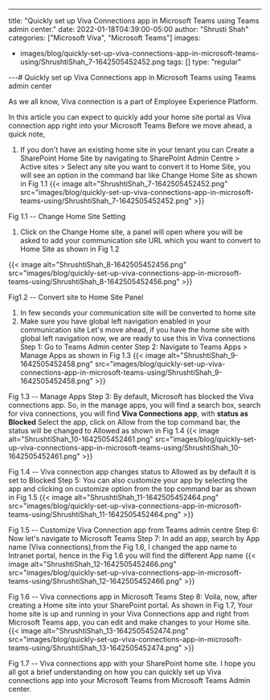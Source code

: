 ---
title: "Quickly set up Viva Connections app in Microsoft Teams using Teams admin center."
date: 2022-01-18T04:39:00-05:00
author: "Shrusti Shah"
categories: ["Microsoft Viva", "Microsoft Teams"]
images:
- images/blog/quickly-set-up-viva-connections-app-in-microsoft-teams-using/ShrushtiShah_7-1642505452452.png
tags: []
type: "regular"


---# Quickly set up Viva Connections app in Microsoft Teams using Teams admin center

As we all know, Viva connection is a part of Employee Experience
Platform.

In this article you can expect to quickly add your home site portal as
Viva connection app right into your Microsoft Teams
Before we move ahead, a quick note,

1.  If you don't have an existing home site in your tenant you can
    Create a SharePoint Home Site by navigating to SharePoint Admin
    Centre \> Active sites \> Select any site you want to convert it to
    Home Site, you will see an option in the command bar like Change
    Home Site as shown in Fig 1.1
{{< image alt="ShrushtiShah_7-1642505452452.png" src="images/blog/quickly-set-up-viva-connections-app-in-microsoft-teams-using/ShrushtiShah_7-1642505452452.png" >}}

Fig 1.1 -- Change Home Site Setting

1.  Click on the Change Home site, a panel will open where you will be
    asked to add your communication site URL which you want to convert
    to Home Site as shown in Fig 1.2
    
{{< image alt="ShrushtiShah_8-1642505452456.png" src="images/blog/quickly-set-up-viva-connections-app-in-microsoft-teams-using/ShrushtiShah_8-1642505452456.png" >}}

Fig1.2 -- Convert site to Home Site Panel
1.  In few seconds your communication site will be converted to home
    site
2.  Make sure you have global left navigation enabled in your
    communication site
Let's move ahead, if you have the home site with global left navigation
now, we are ready to use this in Viva connections
Step 1: Go to Teams Admin center
Step 2: Navigate to Teams Apps \> Manage Apps as shown in Fig 1.3
{{< image alt="ShrushtiShah_9-1642505452458.png" src="images/blog/quickly-set-up-viva-connections-app-in-microsoft-teams-using/ShrushtiShah_9-1642505452458.png" >}}

Fig 1.3 -- Manage Apps
Step 3: By default, Microsoft has blocked the Viva connections app. So,
in the manage apps, you will find a search box, search for viva
connections, you will find **Viva Connections app**, with **status as
Blocked**
Select the app, click on Allow from the top command bar, the status will
be changed to Allowed as shown in Fig 1.4
{{< image alt="ShrushtiShah_10-1642505452461.png" src="images/blog/quickly-set-up-viva-connections-app-in-microsoft-teams-using/ShrushtiShah_10-1642505452461.png" >}}

Fig 1.4 -- Viva connection
app changes status to Allowed as by default it is set to Blocked
Step 5: You can also customize your app by selecting the app and
clicking on customize option from the top command bar as shown in Fig
1.5
{{< image alt="ShrushtiShah_11-1642505452464.png" src="images/blog/quickly-set-up-viva-connections-app-in-microsoft-teams-using/ShrushtiShah_11-1642505452464.png" >}}

Fig 1.5 --
Customize Viva Connection app from Teams admin centre
Step 6: Now let's navigate to Microsoft Teams
Step 7: In add an app, search by App name (Viva connections),from the
Fig 1.6, I changed the app name to Intranet portal, hence in the Fig 1.6
you will find the different App name
{{< image alt="ShrushtiShah_12-1642505452466.png" src="images/blog/quickly-set-up-viva-connections-app-in-microsoft-teams-using/ShrushtiShah_12-1642505452466.png" >}}


Fig 1.6 -- Viva connections app in Microsoft Teams
Step 8: Voila, now, after creating a Home site into your SharePoint
portal. As shown in Fig 1.7, Your home site is up and running in your
Viva Connections app and right from Microsoft Teams app, you can edit
and make changes to your Home site.
{{< image alt="ShrushtiShah_13-1642505452474.png" src="images/blog/quickly-set-up-viva-connections-app-in-microsoft-teams-using/ShrushtiShah_13-1642505452474.png" >}}

 Fig 1.7 --
Viva connections app with your SharePoint home site.
I hope you all got a brief understanding on how you can quickly set up
Viva connections app into your Microsoft Teams from Microsoft Teams
Admin center.
